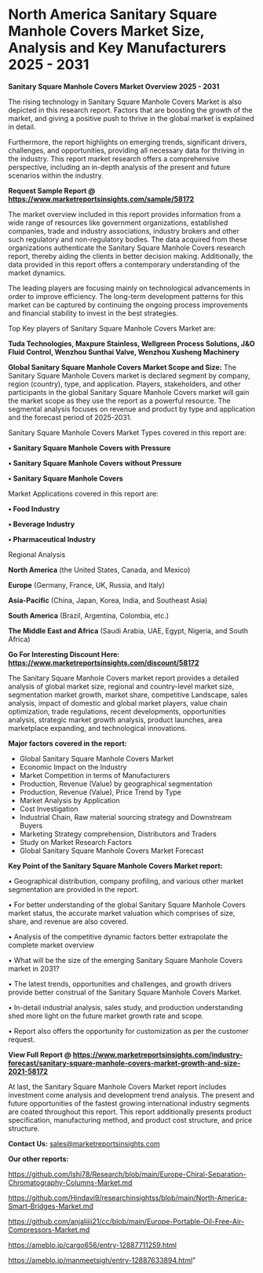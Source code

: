 # North America Sanitary Square Manhole Covers Market Size, Analysis and Key Manufacturers 2025 - 2031

<Strong> Sanitary Square Manhole Covers Market Overview 2025 - 2031</strong>

The rising technology in Sanitary Square Manhole Covers Market is also depicted in this research report. Factors that are boosting the growth of the market, and giving a positive push to thrive in the global market is explained in detail.

Furthermore, the report highlights on emerging trends, significant drivers, challenges, and opportunities, providing all necessary data for thriving in the industry. This report market research offers a comprehensive perspective, including an in-depth analysis of the present and future scenarios within the industry.

<strong>Request Sample Report @ <a href=https://www.marketreportsinsights.com/sample/58172>https://www.marketreportsinsights.com/sample/58172</a></strong>

The market overview included in this report provides information from a wide range of resources like government organizations, established companies, trade and industry associations, industry brokers and other such regulatory and non-regulatory bodies. The data acquired from these organizations authenticate the Sanitary Square Manhole Covers research report, thereby aiding the clients in better decision making. Additionally, the data provided in this report offers a contemporary understanding of the market dynamics.

The leading players are focusing mainly on technological advancements in order to improve efficiency. The long-term development patterns for this market can be captured by continuing the ongoing process improvements and financial stability to invest in the best strategies.

Top Key players of Sanitary Square Manhole Covers Market are:

<strong>Tuda Technologies, Maxpure Stainless, Wellgreen Process Solutions, J&O Fluid Control, Wenzhou Sunthai Valve, Wenzhou Xusheng Machinery</strong>

<strong><b>Global Sanitary Square Manhole Covers Market Scope and Size:</b></strong>
The Sanitary Square Manhole Covers market is declared segment by company, region (country), type, and application. Players, stakeholders, and other participants in the global Sanitary Square Manhole Covers market will gain the market scope as they use the report as a powerful resource. The segmental analysis focuses on revenue and product by type and application and the forecast period of 2025-2031.

Sanitary Square Manhole Covers Market Types covered in this report are:

<strong>• Sanitary Square Manhole Covers with Pressure

• Sanitary Square Manhole Covers without Pressure

• Sanitary Square Manhole Covers</strong>

Market Applications covered in this report are:

<strong>• Food Industry

• Beverage Industry

• Pharmaceutical Industry</strong> 

Regional Analysis

<strong>North America</strong> (the United States, Canada, and Mexico)

<strong>Europe</strong> (Germany, France, UK, Russia, and Italy)

<strong>Asia-Pacific</strong> (China, Japan, Korea, India, and Southeast Asia)

<strong>South America</strong> (Brazil, Argentina, Colombia, etc.)

<strong>The Middle East and Africa</strong> (Saudi Arabia, UAE, Egypt, Nigeria, and South Africa)

<strong>Go For Interesting Discount Here: <a href=https://www.marketreportsinsights.com/discount/58172>https://www.marketreportsinsights.com/discount/58172</a></strong>

The Sanitary Square Manhole Covers market report provides a detailed analysis of global market size, regional and country-level market size, segmentation market growth, market share, competitive Landscape, sales analysis, impact of domestic and global market players, value chain optimization, trade regulations, recent developments, opportunities analysis, strategic market growth analysis, product launches, area marketplace expanding, and technological innovations.

<strong><b>Major factors covered in the report:</b></strong>
<ul>
  <li>Global Sanitary Square Manhole Covers Market </li>
  <li>Economic Impact on the Industry</li>
  <li>Market Competition in terms of Manufacturers</li>
  <li>Production, Revenue (Value) by geographical segmentation</li>
  <li>Production, Revenue (Value), Price Trend by Type</li>
  <li>Market Analysis by Application</li>
  <li>Cost Investigation</li>
  <li>Industrial Chain, Raw material sourcing strategy and Downstream Buyers</li>
  <li>Marketing Strategy comprehension, Distributors and Traders</li>
  <li>Study on Market Research Factors</li>
  <li>Global Sanitary Square Manhole Covers Market Forecast</li>
</ul>

<strong><b>Key Point of the Sanitary Square Manhole Covers Market report:</b></strong>

• Geographical distribution, company profiling, and various other market segmentation are provided in the report.

• For better understanding of the global Sanitary Square Manhole Covers market status, the accurate market valuation which comprises of size, share, and revenue are also covered.

• Analysis of the competitive dynamic factors better extrapolate the complete market overview

• What will be the size of the emerging Sanitary Square Manhole Covers market in 2031?

• The latest trends, opportunities and challenges, and growth drivers provide better construal of the Sanitary Square Manhole Covers Market.

• In-detail industrial analysis, sales study, and production understanding shed more light on the future market growth rate and scope.

• Report also offers the opportunity for customization as per the customer request.

<strong><b>View Full Report @ <a href=https://www.marketreportsinsights.com/industry-forecast/sanitary-square-manhole-covers-market-growth-and-size-2021-58172>https://www.marketreportsinsights.com/industry-forecast/sanitary-square-manhole-covers-market-growth-and-size-2021-58172</a></b></strong>


At last, the Sanitary Square Manhole Covers Market report includes investment come analysis and development trend analysis. The present and future opportunities of the fastest growing international industry segments are coated throughout this report. This report additionally presents product specification, manufacturing method, and product cost structure, and price structure.

<strong>Contact Us:</strong>
sales@marketreportsinsights.com

<strong>Our other reports:</strong>

<a href=https://github.com/Ishi78/Research/blob/main/Europe-Chiral-Separation-Chromatography-Columns-Market.md>https://github.com/Ishi78/Research/blob/main/Europe-Chiral-Separation-Chromatography-Columns-Market.md</a>

<a href=https://github.com/Hindavi9/researchinsightss/blob/main/North-America-Smart-Bridges-Market.md>https://github.com/Hindavi9/researchinsightss/blob/main/North-America-Smart-Bridges-Market.md</a>

<a href=https://github.com/anjaliiii21/cc/blob/main/Europe-Portable-Oil-Free-Air-Compressors-Market.md>https://github.com/anjaliiii21/cc/blob/main/Europe-Portable-Oil-Free-Air-Compressors-Market.md</a>

<a href=https://ameblo.jp/cargo656/entry-12887711259.html>https://ameblo.jp/cargo656/entry-12887711259.html</a>

<a href=https://ameblo.jp/manmeetsigh/entry-12887633894.html>https://ameblo.jp/manmeetsigh/entry-12887633894.html</a>"
